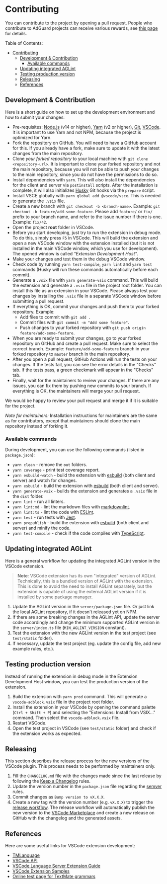 # Contributing

You can contribute to the project by opening a pull request. People who contribute to AdGuard projects can receive
various rewards, see [this page][contribute] for details.

Table of Contents:

- [Contributing](#contributing)
    - [Development \& Contribution](#development--contribution)
        - [Available commands](#available-commands)
    - [Updating integrated AGLint](#updating-integrated-aglint)
    - [Testing production version](#testing-production-version)
    - [Releasing](#releasing)
    - [References](#references)

## Development & Contribution

Here is a short guide on how to set up the development environment and how to submit your changes:

- Pre-requisites: [Node.js][nodejs] (v14 or higher), [Yarn][yarn] (v2 or higher), [Git][git], [VSCode][vscode]. It is
  important to use Yarn and not NPM, because the project is optimized for Yarn.
- Fork the repository on GitHub. You will need to have a GitHub account for this. If you already have a fork, make sure
  to update it with the latest changes from the main repository.
- Clone *your forked repository* to your local machine with `git clone <repository-url>`. It is important to clone your
  forked repository and not the main repository, because you will not be able to push your changes to the main
  repository, since you do not have the permissions to do so.
- Install dependencies with `yarn`. This will also install the dependencies for the client and server via `postinstall`
  scripts. After the installation is complete, it will also initializes [Husky][husky] Git hooks via the `prepare`
  script.
- Install VSCE globally with `yarn global add @vscode/vsce`. This is needed to generate the `.vsix` file.
- Create a new branch with `git checkout -b <branch-name>`. Example: `git checkout -b feature/add-some-feature`. Please
  add `feature/` or `fix/` prefix to your branch name, and refer to the issue number if there is one. Example: `fix/42`.
- Open the project **root** folder in VSCode.
- Before you start developing, just try to run the extension in debug mode. To do this, simply press `F5` in VSCode.
  This will build the extension and open a new VSCode window with the extension installed (but it is not installed in
  the main VSCode window, which you use for development). The opened window is called *"Extension Development Host"*.
- Make your changes and test them in the debug VSCode window.
- Check code by running `yarn test-compile`, `yarn lint` and `yarn test` commands (Husky will run these commands
  automatically before each commit).
- Generate a `.vsix` file with `yarn generate-vsix` command. This will build the extension and generate a `.vsix` file
  in the project root folder. You can install this file as an extension in your VSCode. Please always test your
  changes by installing the `.vsix` file in a separate VSCode window before submitting a pull request.
- If everything is OK, commit your changes and push them to your forked repository. Example:
    - Add files to commit with `git add .`
    - Commit files with `git commit -m "Add some feature"`.
    - Push changes to your forked repository with `git push origin feature/add-some-feature`.
- When you are ready to submit your changes, go to your forked repository on GitHub and create a pull request. Make sure
  to select the correct branch. Example: `feature/add-some-feature` branch in your forked repository to `master` branch
  in the main repository.
- After you open a pull request, GitHub Actions will run the tests on your changes. If the tests fail, you can see the
  error details in the "Checks" tab. If the tests pass, a green checkmark will appear in the "Checks" tab.
- Finally, wait for the maintainers to review your changes. If there are any issues, you can fix them by pushing new
  commits to your branch. If everything is OK, the maintainers will merge your pull request.

We would be happy to review your pull request and merge it if it is suitable for the project.

*Note for maintainers:* Installation instructions for maintainers are the same as for contributors, except that
maintainers should clone the main repository instead of forking it.

### Available commands

During development, you can use the following commands (listed in `package.json`):

- `yarn clean` - remove the `out` folders.
- `yarn coverage` - print test coverage report.
- `yarn esbuild-watch` - build the extension with [esbuild][esbuild] (both client and server) and watch for changes.
- `yarn esbuild` - build the extension with [esbuild][esbuild] (both client and server).
- `yarn generate-vsix` - builds the extension and generates a `.vsix` file in the `dist` folder.
- `yarn lint` - run all linters.
- `yarn lint:md` - lint the markdown files with [markdownlint][markdownlint].
- `yarn lint:ts` - lint the code with [ESLint][eslint].
- `yarn test` - run tests with [Jest][jest].
- `yarn prepublish` - build the extension with [esbuild][esbuild] (both client and server) and minify the code.
- `yarn test-compile` - check if the code compiles with [TypeScript][typescript].

## Updating integrated AGLint

Here is a general workflow for updating the integrated AGLint version in the VSCode extension.

> **Note**: VSCode extension has its own "integrated" version of AGLint. Technically, this is a bundled version of
> AGLint with the extension. This is done to avoid the need to install AGLint separately, but the extension is capable
> of using the external AGLint version if it is installed by some package manager.

1. Update the AGLint version in the `server/package.json` file. Or just link the local AGLint repository, if it doesn't
   released yet on NPM.
1. If there are some breaking changes in the AGLint API, update the server code accordingly and change the minimum
   supported AGLint version in the `server/index.ts` file (`MIN_AGLINT_VERSION` constant).
1. Test the extension with the new AGLint version in the test project (see `test/static` folder).
1. If necessary, update the test project (eg. update the config file, add new example rules, etc.).

## Testing production version

Instead of running the extension in debug mode in the Extension Development Host window, you can test the production
version of the extension.

1. Build the extension with `yarn prod` command. This will generate a `vscode-adblock.vsix` file in the project root
   folder.
1. Install the extension in your VSCode by opening the command palette (`Ctrl + Shift + P`) and selecting the
   "Extensions: Install from VSIX..." command. Then select the `vscode-adblock.vsix` file.
1. Restart VSCode.
1. Open the test project in VSCode (see `test/static` folder) and check if the extension works as expected.

## Releasing

This section describes the release process for the new versions of the VSCode plugin. This process needs to be performed
by maintainers only.

1. Fill the `CHANGELOG.md` file with the changes made since the last release by following the
  [Keep a Changelog][keep-a-changelog] rules.
1. Update the version number in the `package.json` file regarding the [semver][semver] rules.
1. Commit changes as `Bump version to vX.X.X`.
1. Create a new tag with the version number (e.g. `vX.X.X`) to trigger the [release workflow][release-workflow]. The
  release workflow will automatically publish the new version to the [VSCode Marketplace][vscode-marketplace] and
  create a new release on GitHub with the changelog and the generated assets.

## References

Here are some useful links for VSCode extension development:

- [TMLanguage](https://code.visualstudio.com/api/language-extensions/syntax-highlight-guide)
- [VSCode API](https://code.visualstudio.com/api/references/vscode-api)
- [VSCode Language Server Extension Guide](https://code.visualstudio.com/api/language-extensions/language-server-extension-guide)
- [VSCode Extension Samples](https://github.com/microsoft/vscode-extension-samples)
- [Online test page for TextMate grammars](https://novalightshow.netlify.app/)

[contribute]: https://adguard.com/contribute.html
[esbuild]: https://esbuild.github.io/
[eslint]: https://eslint.org/
[git]: https://git-scm.com/
[husky]: https://typicode.github.io/husky
[jest]: https://jestjs.io/
[keep-a-changelog]: https://keepachangelog.com/en/1.0.0/
[markdownlint]: https://github.com/DavidAnson/markdownlint
[nodejs]: https://nodejs.org/en/
[release-workflow]: https://github.com/AdguardTeam/VscodeAdblockSyntax/blob/master/.github/workflows/release.yml
[semver]: https://semver.org/
[typescript]: https://www.typescriptlang.org/
[vscode-marketplace]: https://marketplace.visualstudio.com/items?itemName=adguard.adblock
[vscode]: https://code.visualstudio.com/
[yarn]: https://yarnpkg.com/
